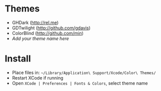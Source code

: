 # Themes

 * GHDark (http://rel.me)
 * GDTwilight (http://github.com/gdavis)
 * ColorBlind (http://github.com/min)
 * _Add your theme name here_

# Install

 * Place files in: `~/Library/Application\ Support/Xcode/Color\ Themes/`
 * Restart XCode if running
 * Open `XCode | Preferences | Fonts & Colors`, select theme name
 


